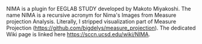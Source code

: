 NIMA is a plugin for EEGLAB STUDY developed by Makoto Miyakoshi. The name NIMA is a recursive acronym for Nima's Images from Measure projection Analysis. Literally, I stripped visualization part of Measure Projection (https://github.com/bigdelys/measure_projection). The dedicated Wiki page is linked here https://sccn.ucsd.edu/wiki/NIMA.
